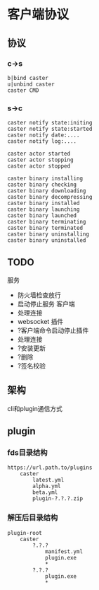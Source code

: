 # 客户端协议
## 协议
### c->s
```
b|bind caster
u|unbind caster
caster CMD
```
### s->c
```
caster notify state:initing
caster notify state:started
caster notify date:....
caster notify log:....

caster actor started
caster actor stopping
caster actor stopped

caster binary installing
caster binary checking
caster binary downloading
caster binary decompressing
caster binary installed
caster binary launching
caster binary launched
caster binary terminating
caster binary terminated
caster binary uninstalling
caster binary uninstalled
```

## TODO
服务
- 防火墙检查放行
- 启动停止服务
客户端
- 处理连接
- websocket
插件
- ?客户端命令启动停止插件
- 处理连接
- ?安装更新
- ?删除
- ?签名校验

## 架构
cli和plugin通信方式

## plugin
### fds目录结构
```
https://url.path.to/plugins
	caster
		latest.yml
		alpha.yml
		beta.yml
		plugin-?.?.?.zip
```
### 解压后目录结构
```
plugin-root
	caster
		?.?.?
			manifest.yml
			plugin.exe
			*
		?.?.?
			plugin.exe
			*
```
